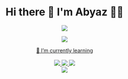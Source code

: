<h1 align = "center" > Hi there 👋 I'm Abyaz 👨‍💻</h1>

<p align = "center">
  <a href="https://linktr.ee/abyazk">
    <img src="https://img.shields.io/badge/linktree-39E09B?style=for-the-badge&logo=linktree&logoColor=white" />
</p>

<p align = "center"> 
<img src = "https://github-readme-stats-git-masterrstaa-rickstaa.vercel.app/api?username=MuhammadAbyaz&theme=tokyonight">
</p>

<p align='center'>
  🌱 I’m currently learning <br/><br/>
  <img src="https://img.shields.io/badge/html-E34F26?style=for-the-badge&logo=html5&logoColor=white&labelColor=%23E34F26&color=%23E34F26"/>  
  <img src="https://img.shields.io/badge/css-1572B6?style=for-the-badge&logo=css3&logoColor=white&labelColor=%231572B6&color=%231572B6"/>
  <img src="https://img.shields.io/badge/javascipt-f3db1d?style=for-the-badge&logo=javascript&logoColor=black&labelColor=%23f3db1d&color=%23F7DF1E"/>
  <br/>  
  <img src="https://img.shields.io/badge/postgresql-4169E1?style=for-the-badge&logo=postgresql&logoColor=white&labelColor=%234169E1&color=%234169E1"/>  
</p>
